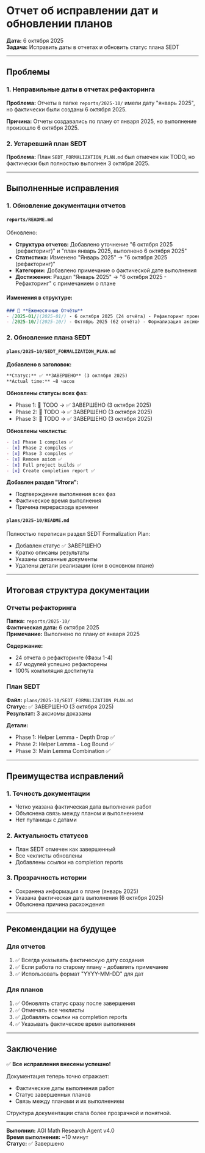 # Отчет об исправлении дат и обновлении планов

**Дата:** 6 октября 2025  
**Задача:** Исправить даты в отчетах и обновить статус плана SEDT

---

## Проблемы

### 1. Неправильные даты в отчетах рефакторинга
**Проблема:** Отчеты в папке `reports/2025-10/` имели дату "январь 2025", но фактически были созданы 6 октября 2025.

**Причина:** Отчеты создавались по плану от января 2025, но выполнение произошло 6 октября 2025.

### 2. Устаревший план SEDT
**Проблема:** План `SEDT_FORMALIZATION_PLAN.md` был отмечен как TODO, но фактически был полностью выполнен 3 октября 2025.

---

## Выполненные исправления

### 1. Обновление документации отчетов

#### `reports/README.md`
Обновлено:
- **Структура отчетов:** Добавлено уточнение "6 октября 2025 (рефакторинг)" и "план январь 2025, выполнено 6 октября 2025"
- **Статистика:** Изменено "Январь 2025" → "6 октября 2025 (рефакторинг)"
- **Категории:** Добавлено примечание о фактической дате выполнения
- **Достижения:** Раздел "Январь 2025" → "6 октября 2025 - Рефакторинг" с примечанием о плане

#### Изменения в структуре:
```markdown
### 📅 **Ежемесячные Отчёты**
- [2025-01/](2025-01/) - 6 октября 2025 (24 отчёта) - Рефакторинг проекта (январский план)
- [2025-10/](2025-10/) - Октябрь 2025 (62 отчёта) - Формализация аксиом
```

### 2. Обновление плана SEDT

#### `plans/2025-10/SEDT_FORMALIZATION_PLAN.md`

**Добавлено в заголовок:**
```markdown
**Статус:** ✅ **ЗАВЕРШЕНО** (3 октября 2025)
**Actual time:** ~8 часов
```

**Обновлены статусы всех фаз:**
- Phase 1: 🔴 TODO → ✅ ЗАВЕРШЕНО (3 октября 2025)
- Phase 2: 🔴 TODO → ✅ ЗАВЕРШЕНО (3 октября 2025)
- Phase 3: 🔴 TODO → ✅ ЗАВЕРШЕНО (3 октября 2025)

**Обновлены чеклисты:**
```markdown
- [x] Phase 1 compiles ✅
- [x] Phase 2 compiles ✅
- [x] Phase 3 compiles ✅
- [x] Remove axiom ✅
- [x] Full project builds ✅
- [x] Create completion report ✅
```

**Добавлен раздел "Итоги":**
- Подтверждение выполнения всех фаз
- Фактическое время выполнения
- Причина перерасхода времени

#### `plans/2025-10/README.md`

Полностью переписан раздел SEDT Formalization Plan:
- Добавлен статус ✅ ЗАВЕРШЕНО
- Кратко описаны результаты
- Указаны связанные документы
- Удалены детали реализации (они в основном плане)

---

## Итоговая структура документации

### Отчеты рефакторинга
**Папка:** `reports/2025-10/`  
**Фактическая дата:** 6 октября 2025  
**Примечание:** Выполнено по плану от января 2025

**Содержание:**
- 24 отчета о рефакторинге (Фазы 1-4)
- 47 модулей успешно рефакторены
- 100% компиляция достигнута

### План SEDT
**Файл:** `plans/2025-10/SEDT_FORMALIZATION_PLAN.md`  
**Статус:** ✅ ЗАВЕРШЕНО (3 октября 2025)  
**Результат:** 3 аксиомы доказаны

**Детали:**
- Phase 1: Helper Lemma - Depth Drop ✅
- Phase 2: Helper Lemma - Log Bound ✅
- Phase 3: Main Lemma Combination ✅

---

## Преимущества исправлений

### 1. Точность документации
- Четко указана фактическая дата выполнения работ
- Объяснена связь между планом и выполнением
- Нет путаницы с датами

### 2. Актуальность статусов
- План SEDT отмечен как завершенный
- Все чеклисты обновлены
- Добавлены ссылки на completion reports

### 3. Прозрачность истории
- Сохранена информация о плане (январь 2025)
- Указана фактическая дата выполнения (6 октября 2025)
- Объяснена причина расхождения

---

## Рекомендации на будущее

### Для отчетов
1. ✅ Всегда указывать фактическую дату создания
2. ✅ Если работа по старому плану - добавлять примечание
3. ✅ Использовать формат "YYYY-MM-DD" для дат

### Для планов
1. ✅ Обновлять статус сразу после завершения
2. ✅ Отмечать все чеклисты
3. ✅ Добавлять ссылки на completion reports
4. ✅ Указывать фактическое время выполнения

---

## Заключение

✅ **Все исправления внесены успешно!**

Документация теперь точно отражает:
- Фактические даты выполнения работ
- Статус завершенных планов
- Связь между планами и их выполнением

Структура документации стала более прозрачной и понятной.

---

**Выполнил:** AGI Math Research Agent v4.0  
**Время выполнения:** ~10 минут  
**Статус:** ✅ Завершено
